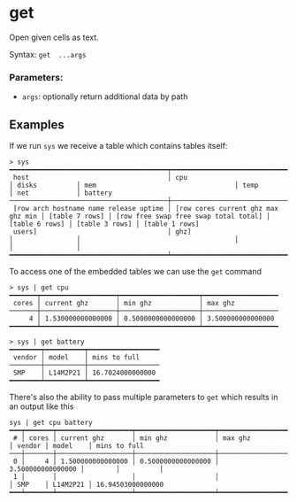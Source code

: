 # get

Open given cells as text.

Syntax: `get  ...args`

### Parameters:
  
* `args`: optionally return additional data by path

## Examples

If we run `sys` we receive a table which contains tables itself:

```shell
> sys
━━━━━━━━━━━━━━━━━━━━━━━━━━━━━━━━━━━━━━━━┯━━━━━━━━━━━━━━━━━━━━━━━━━━━━━━━━━━━━┯━━━━━━━━━━━━━━━━┯━━━━━━━━━━━━━━━━━━━━━━━━━━━━━━━━━━━━━━━┯━━━━━━━━━━━━━━━━┯━━━━━━━━━━━━━━━━┯━━━━━━━━━━━━━━━━
 host                                   │ cpu                                │ disks          │ mem                                   │ temp           │ net            │ battery 
────────────────────────────────────────┼────────────────────────────────────┼────────────────┼───────────────────────────────────────┼────────────────┼────────────────┼────────────────
 [row arch hostname name release uptime │ [row cores current ghz max ghz min │ [table 7 rows] │ [row free swap free swap total total] │ [table 6 rows] │ [table 3 rows] │ [table 1 rows] 
 users]                                 │ ghz]                               │                │                                       │                │                │  
━━━━━━━━━━━━━━━━━━━━━━━━━━━━━━━━━━━━━━━━┷━━━━━━━━━━━━━━━━━━━━━━━━━━━━━━━━━━━━┷━━━━━━━━━━━━━━━━┷━━━━━━━━━━━━━━━━━━━━━━━━━━━━━━━━━━━━━━━┷━━━━━━━━━━━━━━━━┷━━━━━━━━━━━━━━━━┷━━━━━━━━━━━━━━━━
```

To access one of the embedded tables we can use the `get` command

```shell
> sys | get cpu
━━━━━━━┯━━━━━━━━━━━━━━━━━━━┯━━━━━━━━━━━━━━━━━━━━┯━━━━━━━━━━━━━━━━━━━
 cores │ current ghz       │ min ghz            │ max ghz 
───────┼───────────────────┼────────────────────┼───────────────────
     4 │ 1.530000000000000 │ 0.5000000000000000 │ 3.500000000000000 
━━━━━━━┷━━━━━━━━━━━━━━━━━━━┷━━━━━━━━━━━━━━━━━━━━┷━━━━━━━━━━━━━━━━━━━
```
```shell
> sys | get battery
━━━━━━━━┯━━━━━━━━━━┯━━━━━━━━━━━━━━━━━━
 vendor │ model    │ mins to full 
────────┼──────────┼──────────────────
 SMP    │ L14M2P21 │ 16.7024000000000 
━━━━━━━━┷━━━━━━━━━━┷━━━━━━━━━━━━━━━━━━
```

There's also the ability to pass multiple parameters to `get` which results in an output like this

```shell
sys | get cpu battery
━━━┯━━━━━━━┯━━━━━━━━━━━━━━━━━━━┯━━━━━━━━━━━━━━━━━━━━┯━━━━━━━━━━━━━━━━━━━┯━━━━━━━━┯━━━━━━━━━━┯━━━━━━━━━━━━━━━━━━━
 # │ cores │ current ghz       │ min ghz            │ max ghz           │ vendor │ model    │ mins to full 
───┼───────┼───────────────────┼────────────────────┼───────────────────┼────────┼──────────┼───────────────────
 0 │     4 │ 1.500000000000000 │ 0.5000000000000000 │ 3.500000000000000 │        │          │  
 1 │       │                   │                    │                   │ SMP    │ L14M2P21 │ 16.94503000000000 
━━━┷━━━━━━━┷━━━━━━━━━━━━━━━━━━━┷━━━━━━━━━━━━━━━━━━━━┷━━━━━━━━━━━━━━━━━━━┷━━━━━━━━┷━━━━━━━━━━┷━━━━━━━━━━━━━━━━━━━
```